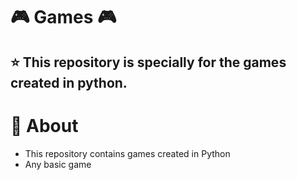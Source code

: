 # 🎮 Games 🎮
## ⭐ This repository is specially for the games created in python. 

# 📌 About
- This repository contains games created in Python
- Any basic game 
